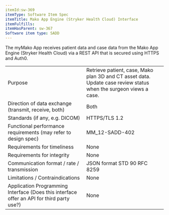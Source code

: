 ```yaml
---
itemId:sw-369
itemType: Software Item Spec
itemTitle: Mako App Engine (Stryker Health Cloud) Interface
itemFulfills: 
itemHasParent: sw-367
Software item type: SADD
---
```

The myMako App receives patient data and case data from the Mako App Engine (Stryker Health Cloud) via a REST API that is secured using HTTPS and Auth0.

|     |    |
|---------|--------------|
| Purpose | Retrieve patient, case, Mako plan 3D and CT asset data. Update case review status when the surgeon views a case. | 
| Direction of data exchange (transmit, receive, both) | Both | 
| Standards (if any, e.g. DICOM) | HTTPS/TLS 1.2 |
| Functional performance requirements (may refer to design spec) | MM_12-SADD-402 |
| Requirements for timeliness | None |
| Requirements for integrity | None |
| Communication format / rate / transmission  | JSON format STD 90 RFC 8259 |
| Limitations / Contraindications | None |
| Application Programming Interface (Does this interface offer an API for third party use?) | None |


 